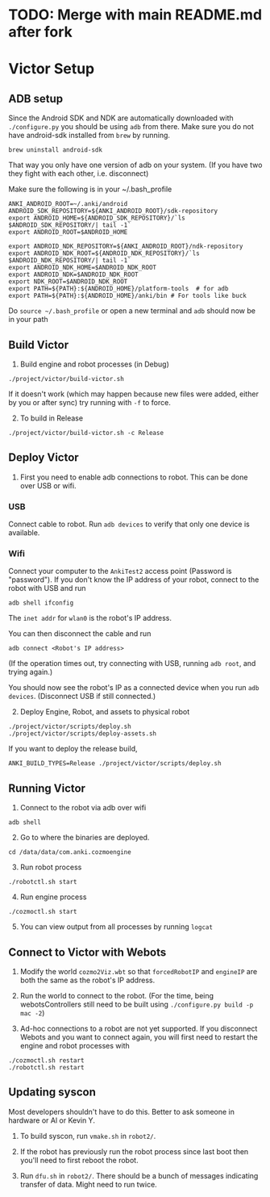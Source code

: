 # TODO: Merge with main README.md after fork

# Victor Setup


## ADB setup

Since the Android SDK and NDK are automatically downloaded with `./configure.py` you should be using `adb` from there. Make sure you do not have android-sdk installed from `brew` by running. 

`brew uninstall android-sdk`

That way you only have one version of adb on your system. (If you have two they fight with each other, i.e. disconnect)


Make sure the following is in your ~/.bash_profile
```
ANKI_ANDROID_ROOT=~/.anki/android
ANDROID_SDK_REPOSITORY=${ANKI_ANDROID_ROOT}/sdk-repository
export ANDROID_HOME=${ANDROID_SDK_REPOSITORY}/`ls $ANDROID_SDK_REPOSITORY/| tail -1`
export ANDROID_ROOT=$ANDROID_HOME

export ANDROID_NDK_REPOSITORY=${ANKI_ANDROID_ROOT}/ndk-repository
export ANDROID_NDK_ROOT=${ANDROID_NDK_REPOSITORY}/`ls $ANDROID_NDK_REPOSITORY/| tail -1`
export ANDROID_NDK_HOME=$ANDROID_NDK_ROOT
export ANDROID_NDK=$ANDROID_NDK_ROOT
export NDK_ROOT=$ANDROID_NDK_ROOT
export PATH=${PATH}:${ANDROID_HOME}/platform-tools  # for adb
export PATH=${PATH}:${ANDROID_HOME}/anki/bin # For tools like buck
```

Do `source ~/.bash_profile` or open a new terminal and `adb` should now be in your path


## Build Victor

1. Build engine and robot processes (in Debug)
```
./project/victor/build-victor.sh
```

  If it doesn't work (which may happen because new files were added, either by you or after sync) try running with `-f` to force.

2. To build in Release 
```
./project/victor/build-victor.sh -c Release
```


## Deploy Victor

1. First you need to enable adb connections to robot. This can be done over USB or wifi.

### USB
Connect cable to robot. Run `adb devices` to verify that only one device is available.

### Wifi
Connect your computer to the `AnkiTest2` access point (Password is "password"). If you don't know the IP address of your robot, connect to the robot with USB and run

```
adb shell ifconfig
```

The `inet addr` for `wlan0` is the robot's IP address.

You can then disconnect the cable and run

```
adb connect <Robot's IP address>
```

(If the operation times out, try connecting with USB, running `adb root`, and trying again.)

You should now see the robot's IP as a connected device when you run `adb devices`. (Disconnect USB if still connected.)

2. Deploy Engine, Robot, and assets to physical robot
```
./project/victor/scripts/deploy.sh
./project/victor/scripts/deploy-assets.sh
```

  If you want to deploy the release build,
```
ANKI_BUILD_TYPES=Release ./project/victor/scripts/deploy.sh
```

## Running Victor

1. Connect to the robot via adb over wifi

```
adb shell
```

2. Go to where the binaries are deployed.

```
cd /data/data/com.anki.cozmoengine
```

3. Run robot process

```
./robotctl.sh start
```

4. Run engine process

```
./cozmoctl.sh start
```

5. You can view output from all processes by running `logcat`


## Connect to Victor with Webots 

1. Modify the world `cozmo2Viz.wbt` so that `forcedRobotIP` and `engineIP` are both the same as the robot's IP address. 

2. Run the world to connect to the robot. (For the time, being webotsControllers still need to be built using `./configure.py build -p mac -2`)

3. Ad-hoc connections to a robot are not yet supported. If you disconnect Webots and you want to connect again, you will first need to restart the engine and robot processes with

```
./cozmoctl.sh restart
./robotctl.sh restart
```


## Updating syscon

Most developers shouldn't have to do this. Better to ask someone in hardware or Al or Kevin Y.

1. To build syscon, run `vmake.sh` in `robot2/`. 

2. If the robot has previously run the robot process since last boot then you'll need to first reboot the robot. 

3. Run `dfu.sh` in `robot2/`. There should be a bunch of messages indicating transfer of data. Might need to run twice.


